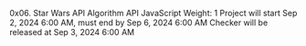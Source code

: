 0x06. Star Wars API
Algorithm
API
JavaScript
 Weight: 1
  Project will start Sep 2, 2024 6:00 AM, must end by Sep 6, 2024 6:00 AM
   Checker will be released at Sep 3, 2024 6:00 AM

